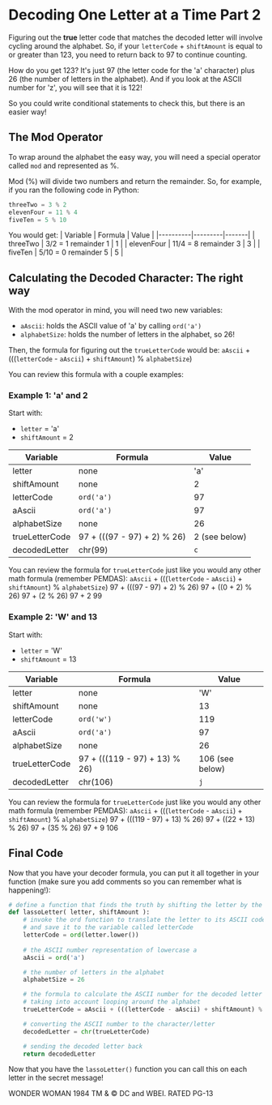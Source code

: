 # Decoding One Letter at a Time Part 2

Figuring out the **true** letter code that matches the decoded letter will involve cycling around the alphabet. So, if your `letterCode` + `shiftAmount` is equal to or greater than 123, you need to return back to 97 to continue counting.

How do you get 123? It's just 97 (the letter code for the 'a' character) plus 26 (the number of letters in the alphabet). And if you look at the ASCII number for 'z', you will see that it is 122!

So you could write conditional statements to check this, but there is an easier way!

## The Mod Operator

To wrap around the alphabet the easy way, you will need a special operator called `mod` and represented as %. 

Mod (%) will divide two numbers and return the remainder. So, for example, if you ran the following code in Python:
```python
threeTwo = 3 % 2
elevenFour = 11 % 4 
fiveTen = 5 % 10
```

You would get:
| Variable | Formula | Value |
|----------|---------|-------|
| threeTwo | 3/2 = 1 remainder 1 | 1 |
| elevenFour | 11/4 = 8 remainder 3 | 3 |
| fiveTen | 5/10 = 0 remainder 5 | 5 |

## Calculating the Decoded Character: The right way 

With the mod operator in mind, you will need two new variables:
- `aAscii`: holds the ASCII value of 'a' by calling `ord('a')`
- `alphabetSize`: holds the number of letters in the alphabet, so 26!

Then, the formula for figuring out the `trueLetterCode` would be:
`aAscii` + (((`letterCode` - `aAscii`) + `shiftAmount`) % `alphabetSize`)

You can review this formula with a couple examples:

### Example 1: 'a' and 2

Start with:
- `letter` = 'a'
- `shiftAmount` = 2

| Variable | Formula | Value | 
|----------|---------|-------|
| letter | none | 'a' |
| shiftAmount | none | 2 |
| letterCode | `ord('a')` | 97 |
| aAscii | `ord('a')` | 97 |
| alphabetSize | none | 26 |
| trueLetterCode | 97 + (((97 - 97) + 2) % 26)  | 2 (see below) |
| decodedLetter | chr(99) | `c` |

You can review the formula for `trueLetterCode` just like you would any other math formula (remember PEMDAS):
`aAscii` + (((`letterCode` - `aAscii`) + `shiftAmount`) % `alphabetSize`)
97 + (((97 - 97) + 2) % 26) 
97 + ((0 + 2) % 26)
97 + (2 % 26)
97 + 2
99

### Example 2: 'W' and 13

Start with:
- `letter` = 'W'
- `shiftAmount` = 13

| Variable | Formula | Value | 
|----------|---------|-------|
| letter | none | 'W' |
| shiftAmount | none | 13 |
| letterCode | `ord('w')` | 119 |
| aAscii | `ord('a')` | 97 |
| alphabetSize | none | 26 |
| trueLetterCode | 97 + (((119 - 97) + 13) % 26)  | 106 (see below) |
| decodedLetter | chr(106) | `j` |

You can review the formula for `trueLetterCode` just like you would any other math formula (remember PEMDAS):
`aAscii` + (((`letterCode` - `aAscii`) + `shiftAmount`) % `alphabetSize`)
97 + (((119 - 97) + 13) % 26)
97 + ((22 + 13) % 26)
97 + (35 % 26)
97 + 9
106

## Final Code

Now that you have your decoder formula, you can put it all together in your function (make sure you add comments so you can remember what is happening!):

```python
# define a function that finds the truth by shifting the letter by the specified amount
def lassoLetter( letter, shiftAmount ):
    # invoke the ord function to translate the letter to its ASCII code 
    # and save it to the variable called letterCode
    letterCode = ord(letter.lower())
    
    # the ASCII number representation of lowercase a
    aAscii = ord('a')

    # the number of letters in the alphabet
    alphabetSize = 26

    # the formula to calculate the ASCII number for the decoded letter
    # taking into account looping around the alphabet
    trueLetterCode = aAscii + (((letterCode - aAscii) + shiftAmount) % alphabetSize)

    # converting the ASCII number to the character/letter
    decodedLetter = chr(trueLetterCode)

    # sending the decoded letter back
    return decodedLetter
```

Now that you have the `lassoLetter()` function you can call this on each letter in the secret message!

WONDER WOMAN 1984 TM & © DC and WBEI. RATED PG-13